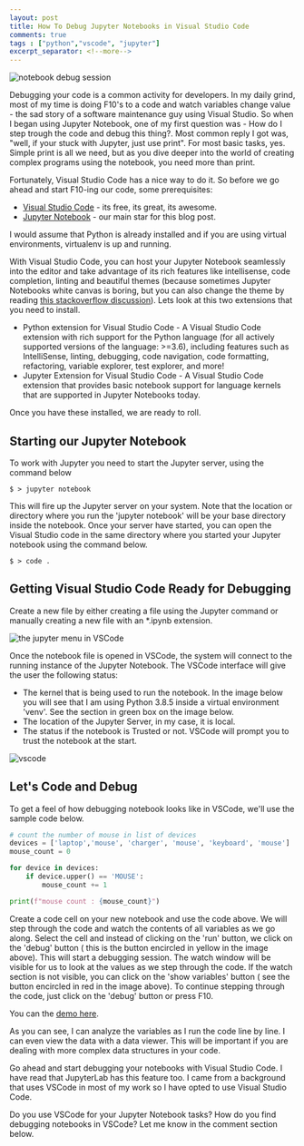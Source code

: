 ```yaml
---
layout: post
title: How To Debug Jupyter Notebooks in Visual Studio Code
comments: true
tags : ["python","vscode", "jupyter"]
excerpt_separator: <!--more-->
---
```

![notebook debug session](https://i.imgur.com/oA7qK7U.png)

Debugging your code is a common activity for developers. In my daily grind, most of my time is doing F10's to a code and watch variables change value - the sad story of a software maintenance guy using Visual Studio. So when I began using Jupyter Notebook, one of my first question was - How do I step trough the code and debug this thing?. Most common reply I got was, "well, if your stuck with Jupyter, just use print". For most basic tasks, yes. Simple print is all we need, but as you dive deeper into the world of creating complex programs using the notebook, you need more than print.
<!--more-->
Fortunately, Visual Studio Code has a nice way to do it. So before we go ahead and start F10-ing our code, some prerequisites:

- [Visual Studio Code](https://code.visualstudio.com/) - its free, its great, its awesome.
- [Jupyter Notebook](https://jupyter.org/) - our main star for this blog post.

I would assume that Python is already installed and if you are using virtual environments, virtualenv is up and running.

With Visual Studio Code, you can host your Jupyter Notebook seamlessly into the editor and take advantage of its rich features like  intellisense, code completion, linting and beautiful themes (because sometimes Jupyter Notebooks white canvas is boring,  but you can also change the theme by reading [this stackoverflow discussion](https://stackoverflow.com/questions/46510192/change-the-theme-in-jupyter-notebook)). Lets look at this two extensions that you need to install.
- Python extension for Visual Studio Code - A Visual Studio Code extension with rich support for the Python language (for all actively supported versions of the language: >=3.6), including features such as IntelliSense, linting, debugging, code navigation, code formatting, refactoring, variable explorer, test explorer, and more!
- Jupyter Extension for Visual Studio Code - A Visual Studio Code extension that provides basic notebook support for language kernels that are supported in Jupyter Notebooks today.

Once you have these installed, we are ready to roll.

## Starting our Jupyter Notebook

To work with Jupyter you need to start the Jupyter server, using the command below

```
$ > jupyter notebook
```
This will fire up the Jupyter server on your system. Note that the location or directory where you run the 'jupyter notebook' will be your base directory inside the notebook.  Once your server have started, you can open the Visual Studio code in the same directory where you started your Jupyter notebook using the command below.

```
$ > code .
```

## Getting Visual Studio Code Ready for Debugging

Create a new file by either creating a file using the Jupyter command or manually creating a new file with an *.ipynb extension.

![the jupyter menu in VSCode](https://i.imgur.com/TMotCoS.png)

Once the notebook file is opened in VSCode, the system will connect to the running instance of the Jupyter Notebook.  The VSCode interface will give the user the following status:

- The kernel that is being used to run the notebook. In the image below you will see that I am using Python 3.8.5 inside a virtual environment 'venv'. See the section in green box on the image below.
- The location of the Jupyter Server, in my case, it is local.
- The status if the notebook is Trusted or not. VSCode will prompt you to trust the notebook at the start.

![vscode](https://i.imgur.com/18hv0IG.png)



## Let's Code and Debug

To get a feel of how debugging notebook looks like in VSCode, we'll use the sample code below.

```python
# count the number of mouse in list of devices
devices = ['laptop','mouse', 'charger', 'mouse', 'keyboard', 'mouse']
mouse_count = 0

for device in devices:
    if device.upper() == 'MOUSE':
        mouse_count += 1

print(f"mouse count : {mouse_count}")
```

Create a code cell on your new notebook and use the code above. We will step through the code and watch the contents of all variables as we go along. Select the cell and instead of clicking on the 'run' button, we click on the 'debug' button ( this is the button encircled in yellow in the image above). This will start a debugging session. The watch window will be visible for us to look at the values as we step through the code. If the watch section is not visible, you can click on the 'show variables' button ( see the button encircled in red in the image above). To continue stepping through the code, just click on the 'debug' button or press F10.

You can the [demo here](https://youtu.be/1X26G19sXOQ).


As you can see, I can analyze the variables as I run the code line by line. I can even view the data with a data viewer. This will be important if you are dealing with more complex data structures in your code.

Go ahead and start debugging your notebooks with Visual Studio Code. I have read that JupyterLab has this feature too. I came from a background that uses VSCode in most of my work so I have opted to use Visual Studio Code.

Do you use VSCode for your Jupyter Notebook tasks? How do you find debugging notebooks in VSCode? Let me know in the comment section below.

